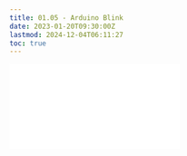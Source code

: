 ```yaml
---
title: 01.05 - Arduino Blink
date: 2023-01-20T09:30:00Z
lastmod: 2024-12-04T06:11:27
toc: true
---
```


![Link to included file content](../../../../arduino/arduino-blink.md)

